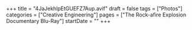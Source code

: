 +++
title = "4JaJekhlpEtGUEFZ7Aup.avif"
draft = false
tags = ["Photos"]
categories = ["Creative Engineering"]
pages = ["The Rock-afire Explosion Documentary Blu-Ray"]
startDate = ""
+++
